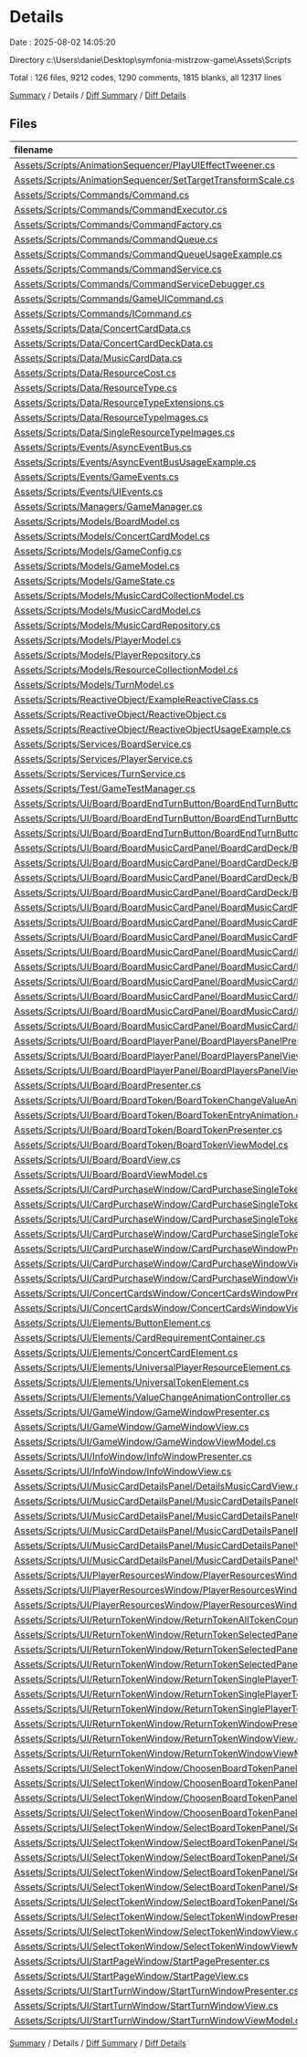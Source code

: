 # Details

Date : 2025-08-02 14:05:20

Directory c:\\Users\\danie\\Desktop\\symfonia-mistrzow-game\\Assets\\Scripts

Total : 126 files,  9212 codes, 1290 comments, 1815 blanks, all 12317 lines

[Summary](results.md) / Details / [Diff Summary](diff.md) / [Diff Details](diff-details.md)

## Files
| filename | language | code | comment | blank | total |
| :--- | :--- | ---: | ---: | ---: | ---: |
| [Assets/Scripts/AnimationSequencer/PlayUIEffectTweener.cs](/Assets/Scripts/AnimationSequencer/PlayUIEffectTweener.cs) | C# | 43 | 0 | 5 | 48 |
| [Assets/Scripts/AnimationSequencer/SetTargetTransformScale.cs](/Assets/Scripts/AnimationSequencer/SetTargetTransformScale.cs) | C# | 41 | 0 | 5 | 46 |
| [Assets/Scripts/Commands/Command.cs](/Assets/Scripts/Commands/Command.cs) | C# | 405 | 92 | 89 | 586 |
| [Assets/Scripts/Commands/CommandExecutor.cs](/Assets/Scripts/Commands/CommandExecutor.cs) | C# | 201 | 57 | 37 | 295 |
| [Assets/Scripts/Commands/CommandFactory.cs](/Assets/Scripts/Commands/CommandFactory.cs) | C# | 141 | 24 | 44 | 209 |
| [Assets/Scripts/Commands/CommandQueue.cs](/Assets/Scripts/Commands/CommandQueue.cs) | C# | 207 | 44 | 43 | 294 |
| [Assets/Scripts/Commands/CommandQueueUsageExample.cs](/Assets/Scripts/Commands/CommandQueueUsageExample.cs) | C# | 4 | 279 | 3 | 286 |
| [Assets/Scripts/Commands/CommandService.cs](/Assets/Scripts/Commands/CommandService.cs) | C# | 175 | 52 | 38 | 265 |
| [Assets/Scripts/Commands/CommandServiceDebugger.cs](/Assets/Scripts/Commands/CommandServiceDebugger.cs) | C# | 2 | 189 | 1 | 192 |
| [Assets/Scripts/Commands/GameUICommand.cs](/Assets/Scripts/Commands/GameUICommand.cs) | C# | 338 | 5 | 72 | 415 |
| [Assets/Scripts/Commands/ICommand.cs](/Assets/Scripts/Commands/ICommand.cs) | C# | 58 | 39 | 15 | 112 |
| [Assets/Scripts/Data/ConcertCardData.cs](/Assets/Scripts/Data/ConcertCardData.cs) | C# | 26 | 0 | 8 | 34 |
| [Assets/Scripts/Data/ConcertCardDeckData.cs](/Assets/Scripts/Data/ConcertCardDeckData.cs) | C# | 10 | 0 | 2 | 12 |
| [Assets/Scripts/Data/MusicCardData.cs](/Assets/Scripts/Data/MusicCardData.cs) | C# | 46 | 2 | 10 | 58 |
| [Assets/Scripts/Data/ResourceCost.cs](/Assets/Scripts/Data/ResourceCost.cs) | C# | 76 | 3 | 9 | 88 |
| [Assets/Scripts/Data/ResourceType.cs](/Assets/Scripts/Data/ResourceType.cs) | C# | 12 | 0 | 2 | 14 |
| [Assets/Scripts/Data/ResourceTypeExtensions.cs](/Assets/Scripts/Data/ResourceTypeExtensions.cs) | C# | 73 | 4 | 8 | 85 |
| [Assets/Scripts/Data/ResourceTypeImages.cs](/Assets/Scripts/Data/ResourceTypeImages.cs) | C# | 10 | 0 | 2 | 12 |
| [Assets/Scripts/Data/SingleResourceTypeImages.cs](/Assets/Scripts/Data/SingleResourceTypeImages.cs) | C# | 17 | 0 | 1 | 18 |
| [Assets/Scripts/Events/AsyncEventBus.cs](/Assets/Scripts/Events/AsyncEventBus.cs) | C# | 214 | 17 | 46 | 277 |
| [Assets/Scripts/Events/AsyncEventBusUsageExample.cs](/Assets/Scripts/Events/AsyncEventBusUsageExample.cs) | C# | 92 | 80 | 20 | 192 |
| [Assets/Scripts/Events/GameEvents.cs](/Assets/Scripts/Events/GameEvents.cs) | C# | 35 | 177 | 6 | 218 |
| [Assets/Scripts/Events/UIEvents.cs](/Assets/Scripts/Events/UIEvents.cs) | C# | 315 | 10 | 57 | 382 |
| [Assets/Scripts/Managers/GameManager.cs](/Assets/Scripts/Managers/GameManager.cs) | C# | 50 | 12 | 11 | 73 |
| [Assets/Scripts/Models/BoardModel.cs](/Assets/Scripts/Models/BoardModel.cs) | C# | 360 | 4 | 71 | 435 |
| [Assets/Scripts/Models/ConcertCardModel.cs](/Assets/Scripts/Models/ConcertCardModel.cs) | C# | 36 | 0 | 6 | 42 |
| [Assets/Scripts/Models/GameConfig.cs](/Assets/Scripts/Models/GameConfig.cs) | C# | 81 | 0 | 14 | 95 |
| [Assets/Scripts/Models/GameModel.cs](/Assets/Scripts/Models/GameModel.cs) | C# | 310 | 16 | 75 | 401 |
| [Assets/Scripts/Models/GameState.cs](/Assets/Scripts/Models/GameState.cs) | C# | 16 | 1 | 5 | 22 |
| [Assets/Scripts/Models/MusicCardCollectionModel.cs](/Assets/Scripts/Models/MusicCardCollectionModel.cs) | C# | 108 | 4 | 19 | 131 |
| [Assets/Scripts/Models/MusicCardModel.cs](/Assets/Scripts/Models/MusicCardModel.cs) | C# | 26 | 1 | 3 | 30 |
| [Assets/Scripts/Models/MusicCardRepository.cs](/Assets/Scripts/Models/MusicCardRepository.cs) | C# | 66 | 0 | 13 | 79 |
| [Assets/Scripts/Models/PlayerModel.cs](/Assets/Scripts/Models/PlayerModel.cs) | C# | 90 | 0 | 23 | 113 |
| [Assets/Scripts/Models/PlayerRepository.cs](/Assets/Scripts/Models/PlayerRepository.cs) | C# | 0 | 0 | 1 | 1 |
| [Assets/Scripts/Models/ResourceCollectionModel.cs](/Assets/Scripts/Models/ResourceCollectionModel.cs) | C# | 180 | 1 | 26 | 207 |
| [Assets/Scripts/Models/TurnModel.cs](/Assets/Scripts/Models/TurnModel.cs) | C# | 144 | 2 | 23 | 169 |
| [Assets/Scripts/ReactiveObject/ExampleReactiveClass.cs](/Assets/Scripts/ReactiveObject/ExampleReactiveClass.cs) | C# | 75 | 23 | 9 | 107 |
| [Assets/Scripts/ReactiveObject/ReactiveObject.cs](/Assets/Scripts/ReactiveObject/ReactiveObject.cs) | C# | 17 | 6 | 4 | 27 |
| [Assets/Scripts/ReactiveObject/ReactiveObjectUsageExample.cs](/Assets/Scripts/ReactiveObject/ReactiveObjectUsageExample.cs) | C# | 83 | 12 | 16 | 111 |
| [Assets/Scripts/Services/BoardService.cs](/Assets/Scripts/Services/BoardService.cs) | C# | 44 | 0 | 8 | 52 |
| [Assets/Scripts/Services/PlayerService.cs](/Assets/Scripts/Services/PlayerService.cs) | C# | 19 | 0 | 5 | 24 |
| [Assets/Scripts/Services/TurnService.cs](/Assets/Scripts/Services/TurnService.cs) | C# | 305 | 11 | 78 | 394 |
| [Assets/Scripts/Test/GameTestManager.cs](/Assets/Scripts/Test/GameTestManager.cs) | C# | 37 | 0 | 5 | 42 |
| [Assets/Scripts/UI/Board/BoardEndTurnButton/BoardEndTurnButtonPresenter.cs](/Assets/Scripts/UI/Board/BoardEndTurnButton/BoardEndTurnButtonPresenter.cs) | C# | 65 | 0 | 15 | 80 |
| [Assets/Scripts/UI/Board/BoardEndTurnButton/BoardEndTurnButtonView.cs](/Assets/Scripts/UI/Board/BoardEndTurnButton/BoardEndTurnButtonView.cs) | C# | 15 | 0 | 3 | 18 |
| [Assets/Scripts/UI/Board/BoardEndTurnButton/BoardEndTurnButtonViewModel.cs](/Assets/Scripts/UI/Board/BoardEndTurnButton/BoardEndTurnButtonViewModel.cs) | C# | 28 | 0 | 7 | 35 |
| [Assets/Scripts/UI/Board/BoardMusicCardPanel/BoardCardDeck/BoardCardDeckAnimationController.cs](/Assets/Scripts/UI/Board/BoardMusicCardPanel/BoardCardDeck/BoardCardDeckAnimationController.cs) | C# | 7 | 0 | 2 | 9 |
| [Assets/Scripts/UI/Board/BoardMusicCardPanel/BoardCardDeck/BoardCardDeckPresenter.cs](/Assets/Scripts/UI/Board/BoardMusicCardPanel/BoardCardDeck/BoardCardDeckPresenter.cs) | C# | 24 | 0 | 7 | 31 |
| [Assets/Scripts/UI/Board/BoardMusicCardPanel/BoardCardDeck/BoardCardDeckView.cs](/Assets/Scripts/UI/Board/BoardMusicCardPanel/BoardCardDeck/BoardCardDeckView.cs) | C# | 8 | 0 | 1 | 9 |
| [Assets/Scripts/UI/Board/BoardMusicCardPanel/BoardCardDeck/BoardCardDeckViewModel.cs](/Assets/Scripts/UI/Board/BoardMusicCardPanel/BoardCardDeck/BoardCardDeckViewModel.cs) | C# | 6 | 0 | 1 | 7 |
| [Assets/Scripts/UI/Board/BoardMusicCardPanel/BoardMusicCardPanelPresenter.cs](/Assets/Scripts/UI/Board/BoardMusicCardPanel/BoardMusicCardPanelPresenter.cs) | C# | 82 | 3 | 20 | 105 |
| [Assets/Scripts/UI/Board/BoardMusicCardPanel/BoardMusicCardPanelView.cs](/Assets/Scripts/UI/Board/BoardMusicCardPanel/BoardMusicCardPanelView.cs) | C# | 21 | 0 | 4 | 25 |
| [Assets/Scripts/UI/Board/BoardMusicCardPanel/BoardMusicCardPanelViewModel.cs](/Assets/Scripts/UI/Board/BoardMusicCardPanel/BoardMusicCardPanelViewModel.cs) | C# | 6 | 0 | 1 | 7 |
| [Assets/Scripts/UI/Board/BoardMusicCardPanel/BoardMusicCard/BoardMusicCardAnimationController.cs](/Assets/Scripts/UI/Board/BoardMusicCardPanel/BoardMusicCard/BoardMusicCardAnimationController.cs) | C# | 59 | 10 | 17 | 86 |
| [Assets/Scripts/UI/Board/BoardMusicCardPanel/BoardMusicCard/BoardMusicCardPresenter.cs](/Assets/Scripts/UI/Board/BoardMusicCardPanel/BoardMusicCard/BoardMusicCardPresenter.cs) | C# | 95 | 1 | 12 | 108 |
| [Assets/Scripts/UI/Board/BoardMusicCardPanel/BoardMusicCard/BoardMusicCardView.cs](/Assets/Scripts/UI/Board/BoardMusicCardPanel/BoardMusicCard/BoardMusicCardView.cs) | C# | 36 | 0 | 11 | 47 |
| [Assets/Scripts/UI/Board/BoardMusicCardPanel/BoardMusicCard/BoardMusicCardViewModel.cs](/Assets/Scripts/UI/Board/BoardMusicCardPanel/BoardMusicCard/BoardMusicCardViewModel.cs) | C# | 23 | 0 | 3 | 26 |
| [Assets/Scripts/UI/Board/BoardMusicCardPanel/BoardMusicCard/MusicCardCostView.cs](/Assets/Scripts/UI/Board/BoardMusicCardPanel/BoardMusicCard/MusicCardCostView.cs) | C# | 21 | 0 | 2 | 23 |
| [Assets/Scripts/UI/Board/BoardMusicCardPanel/BoardMusicCard/MusicCardSingleCostView.cs](/Assets/Scripts/UI/Board/BoardMusicCardPanel/BoardMusicCard/MusicCardSingleCostView.cs) | C# | 19 | 0 | 1 | 20 |
| [Assets/Scripts/UI/Board/BoardPlayerPanel/BoardPlayersPanelPresenter.cs](/Assets/Scripts/UI/Board/BoardPlayerPanel/BoardPlayersPanelPresenter.cs) | C# | 101 | 0 | 14 | 115 |
| [Assets/Scripts/UI/Board/BoardPlayerPanel/BoardPlayersPanelView.cs](/Assets/Scripts/UI/Board/BoardPlayerPanel/BoardPlayersPanelView.cs) | C# | 36 | 0 | 9 | 45 |
| [Assets/Scripts/UI/Board/BoardPlayerPanel/BoardPlayersPanelViewModel.cs](/Assets/Scripts/UI/Board/BoardPlayerPanel/BoardPlayersPanelViewModel.cs) | C# | 38 | 0 | 6 | 44 |
| [Assets/Scripts/UI/Board/BoardPresenter.cs](/Assets/Scripts/UI/Board/BoardPresenter.cs) | C# | 85 | 1 | 17 | 103 |
| [Assets/Scripts/UI/Board/BoardToken/BoardTokenChangeValueAnimation.cs](/Assets/Scripts/UI/Board/BoardToken/BoardTokenChangeValueAnimation.cs) | C# | 7 | 0 | 2 | 9 |
| [Assets/Scripts/UI/Board/BoardToken/BoardTokenEntryAnimation.cs](/Assets/Scripts/UI/Board/BoardToken/BoardTokenEntryAnimation.cs) | C# | 71 | 10 | 20 | 101 |
| [Assets/Scripts/UI/Board/BoardToken/BoardTokenPresenter.cs](/Assets/Scripts/UI/Board/BoardToken/BoardTokenPresenter.cs) | C# | 118 | 2 | 28 | 148 |
| [Assets/Scripts/UI/Board/BoardToken/BoardTokenViewModel.cs](/Assets/Scripts/UI/Board/BoardToken/BoardTokenViewModel.cs) | C# | 20 | 0 | 3 | 23 |
| [Assets/Scripts/UI/Board/BoardView.cs](/Assets/Scripts/UI/Board/BoardView.cs) | C# | 27 | 0 | 2 | 29 |
| [Assets/Scripts/UI/Board/BoardViewModel.cs](/Assets/Scripts/UI/Board/BoardViewModel.cs) | C# | 6 | 0 | 1 | 7 |
| [Assets/Scripts/UI/CardPurchaseWindow/CardPurchaseSingleToken/CardPurchaseSingleTokenPresenter.cs](/Assets/Scripts/UI/CardPurchaseWindow/CardPurchaseSingleToken/CardPurchaseSingleTokenPresenter.cs) | C# | 117 | 0 | 18 | 135 |
| [Assets/Scripts/UI/CardPurchaseWindow/CardPurchaseSingleToken/CardPurchaseSingleTokenView.cs](/Assets/Scripts/UI/CardPurchaseWindow/CardPurchaseSingleToken/CardPurchaseSingleTokenView.cs) | C# | 40 | 0 | 7 | 47 |
| [Assets/Scripts/UI/CardPurchaseWindow/CardPurchaseSingleToken/CardPurchaseSingleTokenViewModel.cs](/Assets/Scripts/UI/CardPurchaseWindow/CardPurchaseSingleToken/CardPurchaseSingleTokenViewModel.cs) | C# | 38 | 0 | 6 | 44 |
| [Assets/Scripts/UI/CardPurchaseWindow/CardPurchaseSingleToken/CardPurchaseTokenElement.cs](/Assets/Scripts/UI/CardPurchaseWindow/CardPurchaseSingleToken/CardPurchaseTokenElement.cs) | C# | 14 | 0 | 2 | 16 |
| [Assets/Scripts/UI/CardPurchaseWindow/CardPurchaseWindowPresenter.cs](/Assets/Scripts/UI/CardPurchaseWindow/CardPurchaseWindowPresenter.cs) | C# | 111 | 0 | 20 | 131 |
| [Assets/Scripts/UI/CardPurchaseWindow/CardPurchaseWindowView.cs](/Assets/Scripts/UI/CardPurchaseWindow/CardPurchaseWindowView.cs) | C# | 48 | 0 | 8 | 56 |
| [Assets/Scripts/UI/CardPurchaseWindow/CardPurchaseWindowViewModel.cs](/Assets/Scripts/UI/CardPurchaseWindow/CardPurchaseWindowViewModel.cs) | C# | 32 | 0 | 4 | 36 |
| [Assets/Scripts/UI/ConcertCardsWindow/ConcertCardsWindowPresenter.cs](/Assets/Scripts/UI/ConcertCardsWindow/ConcertCardsWindowPresenter.cs) | C# | 58 | 0 | 13 | 71 |
| [Assets/Scripts/UI/ConcertCardsWindow/ConcertCardsWindowView.cs](/Assets/Scripts/UI/ConcertCardsWindow/ConcertCardsWindowView.cs) | C# | 52 | 0 | 11 | 63 |
| [Assets/Scripts/UI/Elements/ButtonElement.cs](/Assets/Scripts/UI/Elements/ButtonElement.cs) | C# | 56 | 7 | 19 | 82 |
| [Assets/Scripts/UI/Elements/CardRequirementContainer.cs](/Assets/Scripts/UI/Elements/CardRequirementContainer.cs) | C# | 19 | 0 | 2 | 21 |
| [Assets/Scripts/UI/Elements/ConcertCardElement.cs](/Assets/Scripts/UI/Elements/ConcertCardElement.cs) | C# | 60 | 0 | 10 | 70 |
| [Assets/Scripts/UI/Elements/UniversalPlayerResourceElement.cs](/Assets/Scripts/UI/Elements/UniversalPlayerResourceElement.cs) | C# | 31 | 0 | 6 | 37 |
| [Assets/Scripts/UI/Elements/UniversalTokenElement.cs](/Assets/Scripts/UI/Elements/UniversalTokenElement.cs) | C# | 41 | 0 | 10 | 51 |
| [Assets/Scripts/UI/Elements/ValueChangeAnimationController.cs](/Assets/Scripts/UI/Elements/ValueChangeAnimationController.cs) | C# | 47 | 0 | 8 | 55 |
| [Assets/Scripts/UI/GameWindow/GameWindowPresenter.cs](/Assets/Scripts/UI/GameWindow/GameWindowPresenter.cs) | C# | 71 | 0 | 10 | 81 |
| [Assets/Scripts/UI/GameWindow/GameWindowView.cs](/Assets/Scripts/UI/GameWindow/GameWindowView.cs) | C# | 34 | 0 | 1 | 35 |
| [Assets/Scripts/UI/GameWindow/GameWindowViewModel.cs](/Assets/Scripts/UI/GameWindow/GameWindowViewModel.cs) | C# | 6 | 0 | 1 | 7 |
| [Assets/Scripts/UI/InfoWindow/InfoWindowPresenter.cs](/Assets/Scripts/UI/InfoWindow/InfoWindowPresenter.cs) | C# | 57 | 0 | 12 | 69 |
| [Assets/Scripts/UI/InfoWindow/InfoWindowView.cs](/Assets/Scripts/UI/InfoWindow/InfoWindowView.cs) | C# | 37 | 0 | 9 | 46 |
| [Assets/Scripts/UI/MusicCardDetailsPanel/DetailsMusicCardView.cs](/Assets/Scripts/UI/MusicCardDetailsPanel/DetailsMusicCardView.cs) | C# | 69 | 0 | 7 | 76 |
| [Assets/Scripts/UI/MusicCardDetailsPanel/MusicCardDetailsPanelCloseAnimation.cs](/Assets/Scripts/UI/MusicCardDetailsPanel/MusicCardDetailsPanelCloseAnimation.cs) | C# | 160 | 34 | 43 | 237 |
| [Assets/Scripts/UI/MusicCardDetailsPanel/MusicCardDetailsPanelOpenAnimation.cs](/Assets/Scripts/UI/MusicCardDetailsPanel/MusicCardDetailsPanelOpenAnimation.cs) | C# | 174 | 35 | 47 | 256 |
| [Assets/Scripts/UI/MusicCardDetailsPanel/MusicCardDetailsPanelPresenter.cs](/Assets/Scripts/UI/MusicCardDetailsPanel/MusicCardDetailsPanelPresenter.cs) | C# | 96 | 2 | 20 | 118 |
| [Assets/Scripts/UI/MusicCardDetailsPanel/MusicCardDetailsPanelView.cs](/Assets/Scripts/UI/MusicCardDetailsPanel/MusicCardDetailsPanelView.cs) | C# | 61 | 10 | 7 | 78 |
| [Assets/Scripts/UI/MusicCardDetailsPanel/MusicCardDetailsPanelViewModel.cs](/Assets/Scripts/UI/MusicCardDetailsPanel/MusicCardDetailsPanelViewModel.cs) | C# | 115 | 0 | 25 | 140 |
| [Assets/Scripts/UI/PlayerResourcesWindow/PlayerResourcesWindowPresenter.cs](/Assets/Scripts/UI/PlayerResourcesWindow/PlayerResourcesWindowPresenter.cs) | C# | 69 | 0 | 14 | 83 |
| [Assets/Scripts/UI/PlayerResourcesWindow/PlayerResourcesWindowView.cs](/Assets/Scripts/UI/PlayerResourcesWindow/PlayerResourcesWindowView.cs) | C# | 69 | 0 | 14 | 83 |
| [Assets/Scripts/UI/PlayerResourcesWindow/PlayerResourcesWindowViewModel.cs](/Assets/Scripts/UI/PlayerResourcesWindow/PlayerResourcesWindowViewModel.cs) | C# | 0 | 0 | 1 | 1 |
| [Assets/Scripts/UI/ReturnTokenWindow/ReturnTokenAllTokenCountElement.cs](/Assets/Scripts/UI/ReturnTokenWindow/ReturnTokenAllTokenCountElement.cs) | C# | 23 | 0 | 2 | 25 |
| [Assets/Scripts/UI/ReturnTokenWindow/ReturnTokenSelectedPanel/ReturnTokenSelectedPanelPresenter.cs](/Assets/Scripts/UI/ReturnTokenWindow/ReturnTokenSelectedPanel/ReturnTokenSelectedPanelPresenter.cs) | C# | 122 | 0 | 17 | 139 |
| [Assets/Scripts/UI/ReturnTokenWindow/ReturnTokenSelectedPanel/ReturnTokenSelectedPanelView.cs](/Assets/Scripts/UI/ReturnTokenWindow/ReturnTokenSelectedPanel/ReturnTokenSelectedPanelView.cs) | C# | 69 | 0 | 12 | 81 |
| [Assets/Scripts/UI/ReturnTokenWindow/ReturnTokenSelectedPanel/ReturnTokenSelectedPanelViewModel.cs](/Assets/Scripts/UI/ReturnTokenWindow/ReturnTokenSelectedPanel/ReturnTokenSelectedPanelViewModel.cs) | C# | 90 | 0 | 17 | 107 |
| [Assets/Scripts/UI/ReturnTokenWindow/ReturnTokenSinglePlayerToken/ReturnTokenSinglePlayerTokenPresenter.cs](/Assets/Scripts/UI/ReturnTokenWindow/ReturnTokenSinglePlayerToken/ReturnTokenSinglePlayerTokenPresenter.cs) | C# | 101 | 0 | 17 | 118 |
| [Assets/Scripts/UI/ReturnTokenWindow/ReturnTokenSinglePlayerToken/ReturnTokenSinglePlayerTokenView.cs](/Assets/Scripts/UI/ReturnTokenWindow/ReturnTokenSinglePlayerToken/ReturnTokenSinglePlayerTokenView.cs) | C# | 25 | 0 | 4 | 29 |
| [Assets/Scripts/UI/ReturnTokenWindow/ReturnTokenSinglePlayerToken/ReturnTokenSinglePlayerTokenViewModel.cs](/Assets/Scripts/UI/ReturnTokenWindow/ReturnTokenSinglePlayerToken/ReturnTokenSinglePlayerTokenViewModel.cs) | C# | 52 | 0 | 10 | 62 |
| [Assets/Scripts/UI/ReturnTokenWindow/ReturnTokenWindowPresenter.cs](/Assets/Scripts/UI/ReturnTokenWindow/ReturnTokenWindowPresenter.cs) | C# | 123 | 0 | 17 | 140 |
| [Assets/Scripts/UI/ReturnTokenWindow/ReturnTokenWindowView.cs](/Assets/Scripts/UI/ReturnTokenWindow/ReturnTokenWindowView.cs) | C# | 41 | 0 | 4 | 45 |
| [Assets/Scripts/UI/ReturnTokenWindow/ReturnTokenWindowViewModel.cs](/Assets/Scripts/UI/ReturnTokenWindow/ReturnTokenWindowViewModel.cs) | C# | 40 | 0 | 7 | 47 |
| [Assets/Scripts/UI/SelectTokenWindow/ChoosenBoardTokenPanel/ChoosenBoardTokenPanelPresenter.cs](/Assets/Scripts/UI/SelectTokenWindow/ChoosenBoardTokenPanel/ChoosenBoardTokenPanelPresenter.cs) | C# | 124 | 0 | 18 | 142 |
| [Assets/Scripts/UI/SelectTokenWindow/ChoosenBoardTokenPanel/ChoosenBoardTokenPanelView.cs](/Assets/Scripts/UI/SelectTokenWindow/ChoosenBoardTokenPanel/ChoosenBoardTokenPanelView.cs) | C# | 68 | 0 | 12 | 80 |
| [Assets/Scripts/UI/SelectTokenWindow/ChoosenBoardTokenPanel/ChoosenBoardTokenPanelViewModel.cs](/Assets/Scripts/UI/SelectTokenWindow/ChoosenBoardTokenPanel/ChoosenBoardTokenPanelViewModel.cs) | C# | 91 | 0 | 17 | 108 |
| [Assets/Scripts/UI/SelectTokenWindow/ChoosenBoardTokenPanel/ChoosenSingleBoardTokenView.cs](/Assets/Scripts/UI/SelectTokenWindow/ChoosenBoardTokenPanel/ChoosenSingleBoardTokenView.cs) | C# | 21 | 0 | 4 | 25 |
| [Assets/Scripts/UI/SelectTokenWindow/SelectBoardTokenPanel/SelectBoardTokenPanelPresenter.cs](/Assets/Scripts/UI/SelectTokenWindow/SelectBoardTokenPanel/SelectBoardTokenPanelPresenter.cs) | C# | 81 | 0 | 18 | 99 |
| [Assets/Scripts/UI/SelectTokenWindow/SelectBoardTokenPanel/SelectBoardTokenPanelView.cs](/Assets/Scripts/UI/SelectTokenWindow/SelectBoardTokenPanel/SelectBoardTokenPanelView.cs) | C# | 10 | 0 | 1 | 11 |
| [Assets/Scripts/UI/SelectTokenWindow/SelectBoardTokenPanel/SelectBoardTokenPanelViewModel.cs](/Assets/Scripts/UI/SelectTokenWindow/SelectBoardTokenPanel/SelectBoardTokenPanelViewModel.cs) | C# | 26 | 0 | 5 | 31 |
| [Assets/Scripts/UI/SelectTokenWindow/SelectBoardTokenPanel/SelectSingleToken/SelectSingleTokenPresenter.cs](/Assets/Scripts/UI/SelectTokenWindow/SelectBoardTokenPanel/SelectSingleToken/SelectSingleTokenPresenter.cs) | C# | 120 | 1 | 17 | 138 |
| [Assets/Scripts/UI/SelectTokenWindow/SelectBoardTokenPanel/SelectSingleToken/SelectSingleTokenView.cs](/Assets/Scripts/UI/SelectTokenWindow/SelectBoardTokenPanel/SelectSingleToken/SelectSingleTokenView.cs) | C# | 56 | 6 | 11 | 73 |
| [Assets/Scripts/UI/SelectTokenWindow/SelectBoardTokenPanel/SelectSingleToken/SelectSingleTokenViewModel.cs](/Assets/Scripts/UI/SelectTokenWindow/SelectBoardTokenPanel/SelectSingleToken/SelectSingleTokenViewModel.cs) | C# | 67 | 0 | 12 | 79 |
| [Assets/Scripts/UI/SelectTokenWindow/SelectTokenWindowPresenter.cs](/Assets/Scripts/UI/SelectTokenWindow/SelectTokenWindowPresenter.cs) | C# | 109 | 1 | 20 | 130 |
| [Assets/Scripts/UI/SelectTokenWindow/SelectTokenWindowView.cs](/Assets/Scripts/UI/SelectTokenWindow/SelectTokenWindowView.cs) | C# | 45 | 0 | 7 | 52 |
| [Assets/Scripts/UI/SelectTokenWindow/SelectTokenWindowViewModel.cs](/Assets/Scripts/UI/SelectTokenWindow/SelectTokenWindowViewModel.cs) | C# | 55 | 0 | 11 | 66 |
| [Assets/Scripts/UI/StartPageWindow/StartPagePresenter.cs](/Assets/Scripts/UI/StartPageWindow/StartPagePresenter.cs) | C# | 63 | 0 | 15 | 78 |
| [Assets/Scripts/UI/StartPageWindow/StartPageView.cs](/Assets/Scripts/UI/StartPageWindow/StartPageView.cs) | C# | 38 | 0 | 9 | 47 |
| [Assets/Scripts/UI/StartTurnWindow/StartTurnWindowPresenter.cs](/Assets/Scripts/UI/StartTurnWindow/StartTurnWindowPresenter.cs) | C# | 87 | 0 | 14 | 101 |
| [Assets/Scripts/UI/StartTurnWindow/StartTurnWindowView.cs](/Assets/Scripts/UI/StartTurnWindow/StartTurnWindowView.cs) | C# | 34 | 0 | 7 | 41 |
| [Assets/Scripts/UI/StartTurnWindow/StartTurnWindowViewModel.cs](/Assets/Scripts/UI/StartTurnWindow/StartTurnWindowViewModel.cs) | C# | 37 | 0 | 8 | 45 |

[Summary](results.md) / Details / [Diff Summary](diff.md) / [Diff Details](diff-details.md)